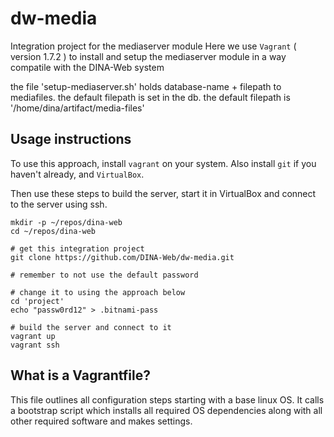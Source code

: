 # dw-media
Integration project for the mediaserver module
Here we use `Vagrant` ( version 1.7.2 ) to install and setup the mediaserver module in a way compatile with the DINA-Web system

the file 'setup-mediaserver.sh' holds database-name + filepath to mediafiles.
the default filepath is set in the db.
the default filepath is '/home/dina/artifact/media-files'


## Usage instructions

To use this approach, install `vagrant` on your system. Also install `git` if you haven't already, and `VirtualBox`. 

Then use these steps to build the server, start it in VirtualBox and connect to the server using ssh.

```console
mkdir -p ~/repos/dina-web
cd ~/repos/dina-web

# get this integration project
git clone https://github.com/DINA-Web/dw-media.git

# remember to not use the default password

# change it to using the approach below
cd 'project'
echo "passw0rd12" > .bitnami-pass

# build the server and connect to it
vagrant up
vagrant ssh
```

## What is a Vagrantfile?

This file outlines all configuration steps starting with a base linux OS. It calls a bootstrap script which installs all required OS dependencies along with all other required software and makes settings.


